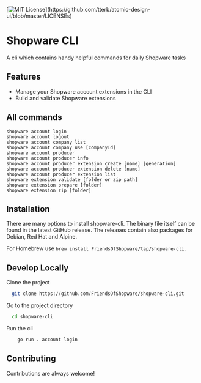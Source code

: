[![MIT License](https://img.shields.io/apm/l/atomic-design-ui.svg?)](https://github.com/tterb/atomic-design-ui/blob/master/LICENSEs)
# Shopware CLI

A cli which contains handy helpful commands for daily Shopware tasks

## Features

- Manage your Shopware account extensions in the CLI
- Build and validate Shopware extensions
## All commands

```
shopware account login
shopware account logout
shopware account company list
shopware account company use [companyId]
shopware account producer
shopware account producer info
shopware account producer extension create [name] [generation]
shopware account producer extension delete [name]
shopware account producer extension list
shopware extension validate [folder or zip path]
shopware extension prepare [folder]
shopware extension zip [folder]
```
## Installation

There are many options to install shopware-cli. The binary file itself can be found in the latest GitHub release. 
The releases contain also packages for Debian, Red Hat and Alpine.

For Homebrew use `brew install FriendsOfShopware/tap/shopware-cli`.

## Develop Locally

Clone the project

```bash
  git clone https://github.com/FriendsOfShopware/shopware-cli.git
```

Go to the project directory

```bash
  cd shopware-cli
```

Run the cli

```bash
    go run . account login
```
## Contributing

Contributions are always welcome!
